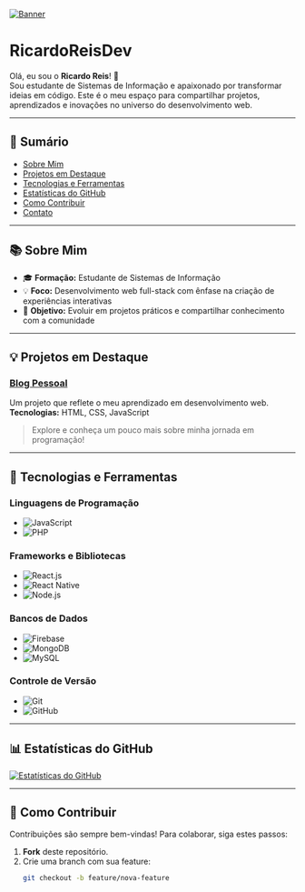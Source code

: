 [![Banner](https://www.linkedin.com/in/ricardo-reis-0a7021292/overlay/background-image/)](https://github.com/RicardoReisDev)

# RicardoReisDev

Olá, eu sou o **Ricardo Reis**! 👋  
Sou estudante de Sistemas de Informação e apaixonado por transformar ideias em código. Este é o meu espaço para compartilhar projetos, aprendizados e inovações no universo do desenvolvimento web.

---

## 📑 Sumário

- [Sobre Mim](#-sobre-mim)
- [Projetos em Destaque](#-projetos-em-destaque)
- [Tecnologias e Ferramentas](#-tecnologias-e-ferramentas)
- [Estatísticas do GitHub](#-estatísticas-do-github)
- [Como Contribuir](#-como-contribuir)
- [Contato](#-contato)

---

## 📚 Sobre Mim

- 🎓 **Formação:** Estudante de Sistemas de Informação  
- 💡 **Foco:** Desenvolvimento web full-stack com ênfase na criação de experiências interativas  
- 🚀 **Objetivo:** Evoluir em projetos práticos e compartilhar conhecimento com a comunidade

---

## 💡 Projetos em Destaque

### [Blog Pessoal](https://oreisdev.com.br/)
Um projeto que reflete o meu aprendizado em desenvolvimento web.  
**Tecnologias:** HTML, CSS, JavaScript

> Explore e conheça um pouco mais sobre minha jornada em programação!

---

## 🔧 Tecnologias e Ferramentas

### Linguagens de Programação
- ![JavaScript](https://img.shields.io/badge/-JavaScript-F7DF1E?logo=javascript&logoColor=white)
- ![PHP](https://img.shields.io/badge/-PHP-777BB4?logo=php&logoColor=white)

### Frameworks e Bibliotecas
- ![React.js](https://img.shields.io/badge/-React.js-61DAFB?logo=react&logoColor=white)
- ![React Native](https://img.shields.io/badge/-React_Native-61DAFB?logo=react&logoColor=white)
- ![Node.js](https://img.shields.io/badge/-Node.js-339933?logo=node.js&logoColor=white)

### Bancos de Dados
- ![Firebase](https://img.shields.io/badge/-Firebase-FFCA28?logo=firebase&logoColor=white)
- ![MongoDB](https://img.shields.io/badge/-MongoDB-47A248?logo=mongodb&logoColor=white)
- ![MySQL](https://img.shields.io/badge/-MySQL-4479A1?logo=mysql&logoColor=white)

### Controle de Versão
- ![Git](https://img.shields.io/badge/-Git-F05032?logo=git&logoColor=white)
- ![GitHub](https://img.shields.io/badge/-GitHub-181717?logo=github&logoColor=white)

---

## 📊 Estatísticas do GitHub

[![Estatísticas do GitHub](https://github-readme-stats.vercel.app/api?username=RicardoReisDev&show_icons=true&theme=dark)](https://github.com/anuraghazra/github-readme-stats)

---

## 🤝 Como Contribuir

Contribuições são sempre bem-vindas! Para colaborar, siga estes passos:

1. **Fork** deste repositório.
2. Crie uma branch com sua feature:  
   ```bash
   git checkout -b feature/nova-feature
